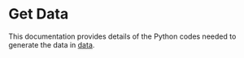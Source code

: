 # Get Data

This documentation provides details of the Python codes needed to generate the data in [data](data).
